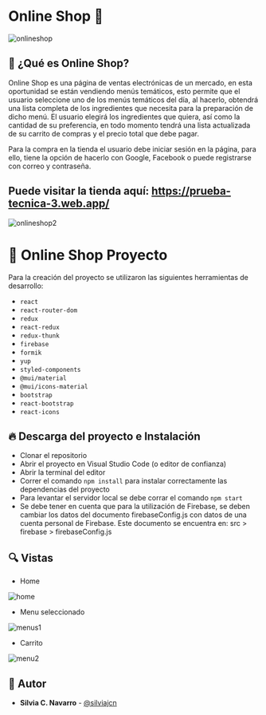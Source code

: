# Online Shop  🙌

![onlineshop](https://user-images.githubusercontent.com/88461234/150691359-4f0a502d-3fa4-4fce-b149-e0d9fbfc2d2c.png)

## 📌 ¿Qué es Online Shop? 
Online Shop es una página de ventas electrónicas de un mercado, en esta oportunidad se están vendiendo menús temáticos, esto permite que el usuario seleccione uno de los menús temáticos del día, al hacerlo, obtendrá una lista completa de los ingredientes que necesita para la preparación de dicho menú. El usuario elegirá los ingredientes que quiera, así como la cantidad de su preferencia, en todo momento tendrá una lista actualizada de su carrito de compras y el precio total que debe pagar. 

Para la compra en la tienda el usuario debe iniciar sesión en la página, para ello, tiene la opción de hacerlo con Google, Facebook o puede registrarse con correo y contraseña.

## Puede visitar la tienda aquí: https://prueba-tecnica-3.web.app/ 

![onlineshop2](https://user-images.githubusercontent.com/88461234/150691918-61ce0d8c-e5e6-45d5-8c60-27df6e0391eb.png)
    
# 💎 Online Shop Proyecto

Para la creación del proyecto se utilizaron las siguientes herramientas de desarrollo:

* ```react```
* ```react-router-dom```
* ```redux```
* ```react-redux```
* ```redux-thunk```
* ```firebase```
* ```formik```
* ```yup```
* ```styled-components```
* ```@mui/material```
* ```@mui/icons-material```
* ```bootstrap```
* ```react-bootstrap```
* ```react-icons```

## 🔥 Descarga del proyecto e Instalación

* Clonar el repositorio
* Abrir el proyecto en Visual Studio Code (o editor de confianza)
* Abrir la terminal del editor
* Correr el comando ```npm install``` para instalar correctamente las dependencias del proyecto
* Para levantar el servidor local se debe corrar el comando ```npm start```
* Se debe tener en cuenta que para la utilización de Firebase, se deben cambiar los datos del documento firebaseConfig.js con datos de una cuenta personal de Firebase. Este documento se encuentra en: src > firebase > firebaseConfig.js

## 🔍 Vistas 

* Home

![home](https://user-images.githubusercontent.com/88461234/150691626-4711aa11-c126-4d1b-8b80-55a2e22c9393.png)

* Menu seleccionado

![menus1](https://user-images.githubusercontent.com/88461234/150691646-4f6f7e1b-a5a5-4fd4-9266-6a14250c8a69.png)

* Carrito

![menu2](https://user-images.githubusercontent.com/88461234/150691653-c4bc6594-1123-4212-a0d5-d2d71c7fce12.png)


## 🌟 Autor

* **Silvia C. Navarro**  - [@silviajcn](https://github.com/silviajcn)
